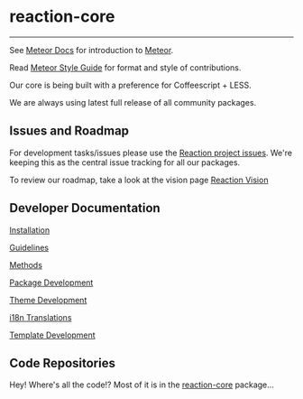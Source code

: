 # reaction-core
---

See [Meteor Docs](http://docs.meteor.com) for introduction to [Meteor](http://meteor.com).

Read [Meteor Style Guide](https://github.com/meteor/meteor/wiki/Meteor-Style-Guide) for format and style of contributions.

Our core is being built with a preference for Coffeescript + LESS.

We are always using latest full release of all community packages.

## Issues and Roadmap
For development tasks/issues please use the [Reaction project issues](https://github.com/ongoworks/reaction/issues?state=open). We're keeping this as the central issue tracking for all our packages.

To review our roadmap, take a look at the vision page [Reaction Vision](http://reactioncommerce.com/vision)

## Developer Documentation

[Installation](https://github.com/ongoworks/reaction-core/blob/master/docs/installation.md)

[Guidelines](https://github.com/ongoworks/reaction-core/blob/master/docs/conventions.md)

[Methods](https://github.com/ongoworks/reaction-core/blob/master/docs/methods.md)

[Package Development](https://github.com/ongoworks/reaction-core/blob/master/docs/packages.md)

[Theme Development](https://github.com/ongoworks/reaction-core/blob/master/docs/themes.md)

[i18n Translations](https://github.com/ongoworks/reaction-core/blob/master/docs/i18n.md)

[Template Development](https://github.com/ongoworks/reaction-core/blob/master/docs/templates.md)

## Code Repositories
Hey! Where's all the code!? Most of it is in the [reaction-core](https://github.com/ongoworks/reaction-core/) package...


